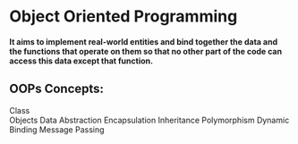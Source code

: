 # Object Oriented Programming
#### It aims to implement real-world entities and bind together the data and the functions that operate on them so that no other part of the code can access this data except that function.

## OOPs Concepts:
Class <br>
Objects
Data Abstraction 
Encapsulation
Inheritance
Polymorphism
Dynamic Binding
Message Passing
